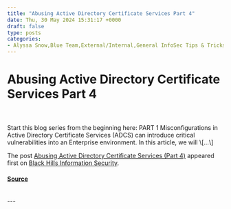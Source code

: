 ```yaml
---
title: "Abusing Active Directory Certificate Services Part 4"
date: Thu, 30 May 2024 15:31:17 +0000
draft: false
type: posts
categories: 
- Alyssa Snow,Blue Team,External/Internal,General InfoSec Tips & Tricks,How-To,Informational,Red Team
---
```

# Abusing Active Directory Certificate Services Part 4

<br/>

<br/>
Start this blog series from the beginning here: PART 1 Misconfigurations in Active Directory Certificate Services (ADCS) can introduce critical vulnerabilities into an Enterprise environment. In this article, we will \[…\]

The post [Abusing Active Directory Certificate Services (Part 4)](https://www.blackhillsinfosec.com/abusing-active-directory-certificate-services-part-4/) appeared first on [Black Hills Information Security](https://www.blackhillsinfosec.com).

#### [Source](https://www.blackhillsinfosec.com/abusing-active-directory-certificate-services-part-4/)

<br/>
---
